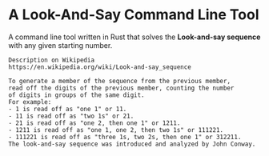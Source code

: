 # A Look-And-Say Command Line Tool
A command line tool written in Rust that solves the **Look-and-say sequence** with any given starting number.

    Description on Wikipedia 
    https://en.wikipedia.org/wiki/Look-and-say_sequence

    To generate a member of the sequence from the previous member, 
    read off the digits of the previous member, counting the number 
    of digits in groups of the same digit. 
    For example:
    - 1 is read off as "one 1" or 11.
    - 11 is read off as "two 1s" or 21.
    - 21 is read off as "one 2, then one 1" or 1211.
    - 1211 is read off as "one 1, one 2, then two 1s" or 111221.
    - 111221 is read off as "three 1s, two 2s, then one 1" or 312211.
    The look-and-say sequence was introduced and analyzed by John Conway.

